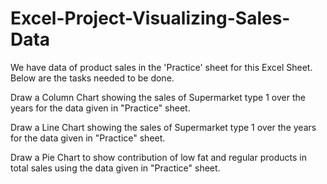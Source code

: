 # Excel-Project-Visualizing-Sales-Data

We have data of product sales in the 'Practice' sheet for this Excel Sheet. Below are the tasks  needed to be done.

Draw a Column Chart showing the sales of Supermarket type 1 over the years for the data given in "Practice" sheet.

Draw a Line Chart showing the sales of Supermarket type 1 over the years for the data given in "Practice" sheet.

Draw a Pie Chart to show contribution of low fat and regular products in total sales using the data given in "Practice" sheet.
